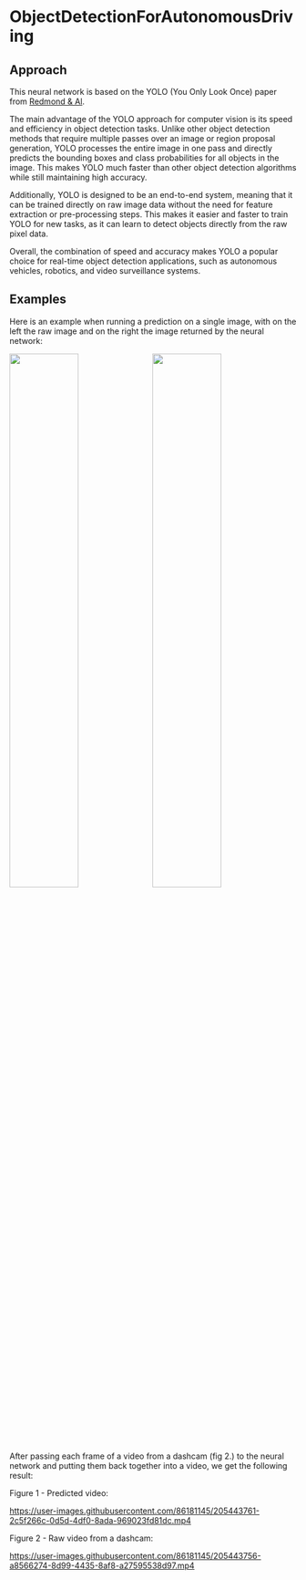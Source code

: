 # ObjectDetectionForAutonomousDriving

## Approach

This neural network is based on the YOLO (You Only Look Once) paper from [Redmond & Al](https://arxiv.org/abs/1506.02640).

The main advantage of the YOLO approach for computer vision is its speed and efficiency in object detection tasks. Unlike other object detection methods that require multiple passes over an image or region proposal generation, YOLO processes the entire image in one pass and directly predicts the bounding boxes and class probabilities for all objects in the image. This makes YOLO much faster than other object detection algorithms while still maintaining high accuracy.

Additionally, YOLO is designed to be an end-to-end system, meaning that it can be trained directly on raw image data without the need for feature extraction or pre-processing steps. This makes it easier and faster to train YOLO for new tasks, as it can learn to detect objects directly from the raw pixel data.

Overall, the combination of speed and accuracy makes YOLO a popular choice for real-time object detection applications, such as autonomous vehicles, robotics, and video surveillance systems.

## Examples

Here is an example when running a prediction on a single image, with on the left the raw image and on the right the image returned by the neural network:

<p float="left">
  <img src="https://user-images.githubusercontent.com/86181145/205443119-d01be4e8-8774-4c71-aa7c-e05d99567d9d.jpg" width="49%" height="49%">
  <img src="https://user-images.githubusercontent.com/86181145/205443118-5dc81cd9-9e17-496c-8a7a-43fa5250c38e.jpg" width="49%" height="49%">
</p>

After passing each frame of a video from a dashcam (fig 2.) to the neural network and putting them back together into a video, we get the following result:

Figure 1 - Predicted video:

https://user-images.githubusercontent.com/86181145/205443761-2c5f266c-0d5d-4df0-8ada-969023fd81dc.mp4


Figure 2 - Raw video from a dashcam:

https://user-images.githubusercontent.com/86181145/205443756-a8566274-8d99-4435-8af8-a27595538d97.mp4






